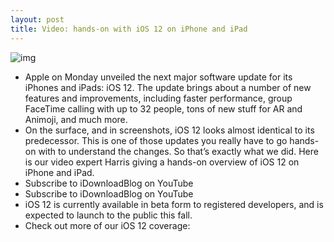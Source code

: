 ```yaml
---
layout: post
title: Video: hands-on with iOS 12 on iPhone and iPad
---
```

![img](http://media.idownloadblog.com/wp-content/uploads/2018/06/ios-12-hands.png)
* Apple on Monday unveiled the next major software update for its iPhones and iPads: iOS 12. The update brings about a number of new features and improvements, including faster performance, group FaceTime calling with up to 32 people, tons of new stuff for AR and Animoji, and much more.
* On the surface, and in screenshots, iOS 12 looks almost identical to its predecessor. This is one of those updates you really have to go hands-on with to understand the changes. So that’s exactly what we did. Here is our video expert Harris giving a hands-on overview of iOS 12 on iPhone and iPad.
* Subscribe to iDownloadBlog on YouTube 
* Subscribe to iDownloadBlog on YouTube
* iOS 12 is currently available in beta form to registered developers, and is expected to launch to the public this fall.
* Check out more of our iOS 12 coverage:

